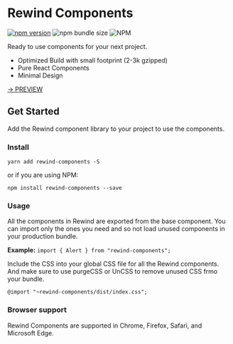 # Rewind Components

[![npm version](https://badge.fury.io/js/rewind-components.svg)](https://badge.fury.io/js/rewind-components)
![npm bundle size](https://img.shields.io/bundlephobia/minzip/rewind-components.svg)
![NPM](https://img.shields.io/npm/l/rewind-components.svg)

Ready to use components for your next project.

* Optimized Build with small footprint (2-3k gzipped)
* Pure React Components
* Minimal Design

<a href="https://rewind-components.apvarun.com/" target="_blank">→ PREVIEW</a>

## Get Started

Add the Rewind component library to your project to use the components.

### Install

```
yarn add rewind-components -S
```
or if you are using NPM:
```
npm install rewind-components --save
```

### Usage

All the components in Rewind are exported from the base component.
You can import only the ones you need and so not load unused components in your production bundle.

**Example:** `import { Alert } from "rewind-components";`

Include the CSS into your global CSS file for all the Rewind components.
And make sure to use purgeCSS or UnCSS to remove unused CSS frmo your bundle.

```
@import "~rewind-components/dist/index.css";
```

### Browser support

Rewind Components are supported in Chrome, Firefox, Safari, and Microsoft Edge.
